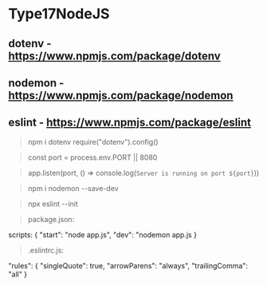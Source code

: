 # Type17NodeJS

## dotenv - https://www.npmjs.com/package/dotenv
## nodemon - https://www.npmjs.com/package/nodemon
## eslint - https://www.npmjs.com/package/eslint

> npm i dotenv
 > require("dotenv").config()

 > const port = process.env.PORT || 8080
 
 > app.listen(port, () => console.log(`Server is running on port ${port}`))

> npm i nodemon --save-dev

> npx eslint --init

> package.json:
> 
scripts: {
"start": "node app.js",
"dev": "nodemon app.js
}

> .eslintrc.js:

 "rules": {
     "singleQuote": true,
     "arrowParens": "always",
     "trailingComma": "all"
 }
